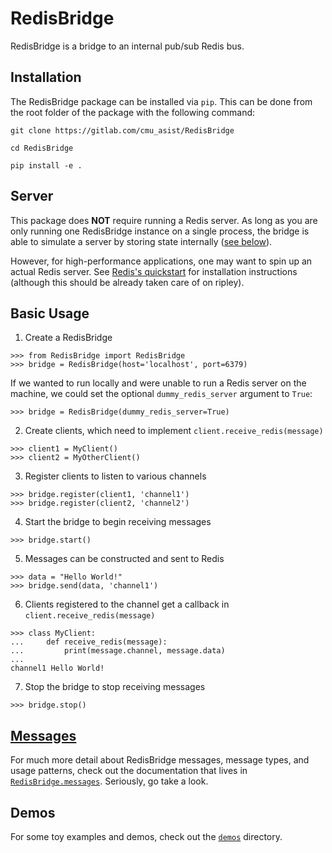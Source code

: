 # RedisBridge

RedisBridge is a bridge to an internal pub/sub Redis bus.

## Installation

The RedisBridge package can be installed via `pip`.  This can be done from the root folder of the package with the following command:

```git clone https://gitlab.com/cmu_asist/RedisBridge```

```cd RedisBridge```

```pip install -e .```

## Server

This package does **NOT** require running a Redis server. As long as you are only running one RedisBridge instance on a single process, the bridge is able to simulate a server by storing state internally ([see below](#basic-usage)).

However, for high-performance applications, one may want to spin up an actual Redis server. See [Redis's quickstart](https://redis.io/topics/quickstart) for installation instructions (although this should be already taken care of on ripley).

## Basic Usage

1. Create a RedisBridge

```
>>> from RedisBridge import RedisBridge
>>> bridge = RedisBridge(host='localhost', port=6379)
```

If we wanted to run locally and were unable to run a Redis server on the machine, we could set the optional `dummy_redis_server` argument to `True`:

```
>>> bridge = RedisBridge(dummy_redis_server=True)
```

2. Create clients, which need to implement `client.receive_redis(message)`

```
>>> client1 = MyClient()
>>> client2 = MyOtherClient()
```

3. Register clients to listen to various channels

```
>>> bridge.register(client1, 'channel1')
>>> bridge.register(client2, 'channel2')
```

4. Start the bridge to begin receiving messages

```
>>> bridge.start()
```

5. Messages can be constructed and sent to Redis

```
>>> data = "Hello World!"
>>> bridge.send(data, 'channel1')
```

6. Clients registered to the channel get a callback in `client.receive_redis(message)`
```
>>> class MyClient:
... 	def receive_redis(message):
... 		print(message.channel, message.data)
...
channel1 Hello World!
```
7. Stop the bridge to stop receiving messages

```
>>> bridge.stop()
```
## [Messages](./RedisBridge/messages/)

For much more detail about RedisBridge messages, message types, and usage patterns, check out the documentation that lives in [`RedisBridge.messages`](./RedisBridge/messages/). Seriously, go take a look.

## Demos

For some toy examples and demos, check out the [`demos`](./demos/) directory.

